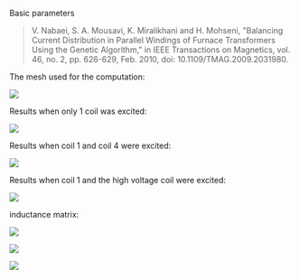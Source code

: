 
Basic parameters

> V. Nabaei, S. A. Mousavi, K. Miralikhani and H. Mohseni, "Balancing Current Distribution in Parallel Windings of Furnace Transformers Using the Genetic Algorithm," in IEEE Transactions on Magnetics, vol. 46, no. 2, pp. 626-629, Feb. 2010, doi: 10.1109/TMAG.2009.2031980.

The mesh used for the computation:

![](media/mesh.png)


Results when only 1 coil was excited:

![](media/1coil.png)


Results when coil 1 and coil 4 were excited:

![](media/2coils.png)

Results when coil 1 and the high voltage coil were excited:

![](media/hvcoil.png)

inductance matrix:

![](media/inductance_matrix.png)


![](media/inductance_change.png)


![](media/current_distribution.png)